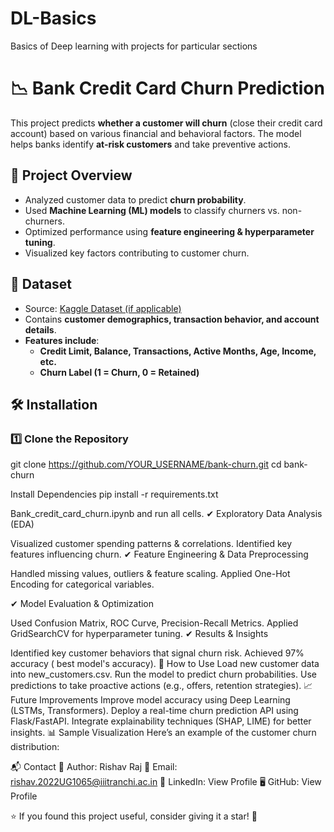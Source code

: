 # DL-Basics
Basics of Deep learning with projects for particular sections
# 📉 Bank Credit Card Churn Prediction

 This project predicts **whether a customer will churn** (close their credit card account) based on various financial and behavioral factors. The model helps banks identify **at-risk customers** and take preventive actions.

## 📌 Project Overview
- Analyzed customer data to predict **churn probability**.
- Used **Machine Learning (ML) models** to classify churners vs. non-churners.
- Optimized performance using **feature engineering & hyperparameter tuning**.
- Visualized key factors contributing to customer churn.

## 📂 Dataset
- Source: [Kaggle Dataset (if applicable)](https://www.kaggle.com/)
- Contains **customer demographics, transaction behavior, and account details**.
- **Features include**:
  - **Credit Limit, Balance, Transactions, Active Months, Age, Income, etc.**
  - **Churn Label (1 = Churn, 0 = Retained)**

## 🛠 Installation
### **1️⃣ Clone the Repository**

git clone https://github.com/YOUR_USERNAME/bank-churn.git
cd bank-churn

 Install Dependencies
pip install -r requirements.txt

Bank_credit_card_churn.ipynb and run all cells.
✔ Exploratory Data Analysis (EDA)

Visualized customer spending patterns & correlations.
Identified key features influencing churn.
✔ Feature Engineering & Data Preprocessing

Handled missing values, outliers & feature scaling.
Applied One-Hot Encoding for categorical variables.

✔ Model Evaluation & Optimization

Used Confusion Matrix, ROC Curve, Precision-Recall Metrics.
Applied GridSearchCV for hyperparameter tuning.
✔ Results & Insights

Identified key customer behaviors that signal churn risk.
Achieved 97% accuracy ( best model's accuracy).
🚀 How to Use
Load new customer data into new_customers.csv.
Run the model to predict churn probabilities.
Use predictions to take proactive actions (e.g., offers, retention strategies).
📈 Future Improvements
 Improve model accuracy using Deep Learning (LSTMs, Transformers).
 Deploy a real-time churn prediction API using Flask/FastAPI.
 Integrate explainability techniques (SHAP, LIME) for better insights.
📊 Sample Visualization
Here’s an example of the customer churn distribution:


📬 Contact
💼 Author: Rishav Raj
📧 Email: rishav.2022UG1065@iiitranchi.ac.in
🔗 LinkedIn: View Profile
🖥 GitHub: View Profile

⭐ If you found this project useful, consider giving it a star! 🌟






